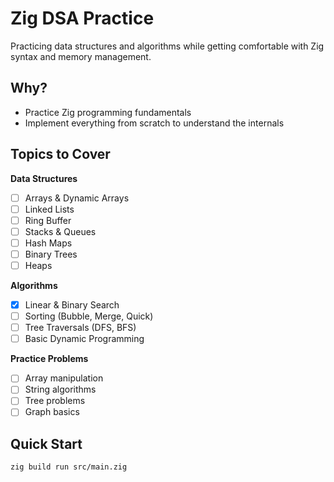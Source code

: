 # Zig DSA Practice

Practicing data structures and algorithms while getting comfortable with Zig syntax and memory management.

## Why?
- Practice Zig programming fundamentals
- Implement everything from scratch to understand the internals

## Topics to Cover

**Data Structures**
- [ ] Arrays & Dynamic Arrays
- [ ] Linked Lists
- [ ] Ring Buffer
- [ ] Stacks & Queues
- [ ] Hash Maps
- [ ] Binary Trees
- [ ] Heaps

**Algorithms**
- [x] Linear & Binary Search
- [ ] Sorting (Bubble, Merge, Quick)
- [ ] Tree Traversals (DFS, BFS)
- [ ] Basic Dynamic Programming

**Practice Problems**
- [ ] Array manipulation
- [ ] String algorithms
- [ ] Tree problems
- [ ] Graph basics

## Quick Start
```bash
zig build run src/main.zig
```